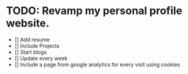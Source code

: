 # TODO: Revamp my personal profile website.

- [] Add resume  
- [] Include Projects  
- [] Start blogs  
- [] Update every week  
- [] Include a page from google analytics for every visit using cookies

<!-- conda activate profile_env -->